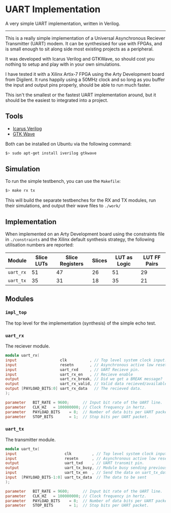 
# UART Implementation

A very simple UART implementation, written in Verilog.

---

This is a really simple implementation of a Universal Asynchronous Reciever
Transmitter (UART) modem. It can be synthesised for use with FPGAs, and is
small enough to sit along side most existing projects as a peripheral.

It was developed with Icarus Verilog and GTKWave, so should cost you nothing
to setup and play with in your own simulations.

I have tested it with a Xilinx Artix-7 FPGA using the Arty Development board
from Digilent. It runs happily using a 50MHz clock and so long as you buffer
the input and output pins properly, should be able to run much faster.

This isn't the smallest or the fastest UART implementation around, but it
should be the easiest to integrated into a project.

## Tools

- [Icarus Verilog](http://iverilog.icarus.com/)
- [GTK Wave](http://gtkwave.sourceforge.net/)

Both can be installed on Ubuntu via the following command:

```sh
$> sudo apt-get install iverilog gtkwave
```

## Simulation

To run the simple testbench, you can use the `Makefile`:

```sh
$> make rx tx
```

This will build the separate testbenches for the RX and TX modules, run
their simulations, and output their wave files to `./work/`

## Implementation

When implemented on an Arty Development board using the constraints file in
`./constraints` and the Xilinx default synthesis strategy, the following
utilisation numbers are reported:

Module  | Slice LUTs | Slice Registers | Slices | LUT as Logic | LUT FF Pairs
--------|------------|-----------------|--------|--------------|--------------
`uart_rx` | 51       | 47              | 26     | 51           | 29
`uart_tx` | 35       | 31              | 18     | 35           | 21

## Modules

### `impl_top`

The top level for the implementation (synthesis) of the simple echo test.

### `uart_rx`

The reciever module.

```verilog
module uart_rx(
input                   clk          , // Top level system clock input.
input                   resetn       , // Asynchronous active low reset.
input                   uart_rxd     , // UART Recieve pin.
input                   uart_rx_en   , // Recieve enable
output                  uart_rx_break, // Did we get a BREAK message?
output                  uart_rx_valid, // Valid data recieved/available.
output [PAYLOAD_BITS:0] uart_rx_data   // The recieved data.
);

parameter   BIT_RATE = 9600;      // Input bit rate of the UART line.
parameter   CLK_HZ   = 100000000; // Clock frequency in hertz.
parameter   PAYLOAD_BITS    = 8;  // Number of data bits per UART packet.
parameter   STOP_BITS       = 1;  // Stop bits per UART packet.
```

### `uart_tx`

The transmitter module.

```verilog
module uart_tx(
input                     clk         , // Top level system clock input.
input                     resetn      , // Asynchronous active low reset.
output                    uart_txd    , // UART transmit pin.
output                    uart_tx_busy, // Module busy sending previous item.
input                     uart_tx_en  , // Send the data on uart_tx_data
input  [PAYLOAD_BITS-1:0] uart_tx_data  // The data to be sent
);

parameter   BIT_RATE = 9600;      // Input bit rate of the UART line.
parameter   CLK_HZ   = 100000000; // Clock frequency in hertz.
parameter   PAYLOAD_BITS    = 8;  // Number of data bits per UART packet.
parameter   STOP_BITS       = 1;  // Stop bits per UART packet.
```
